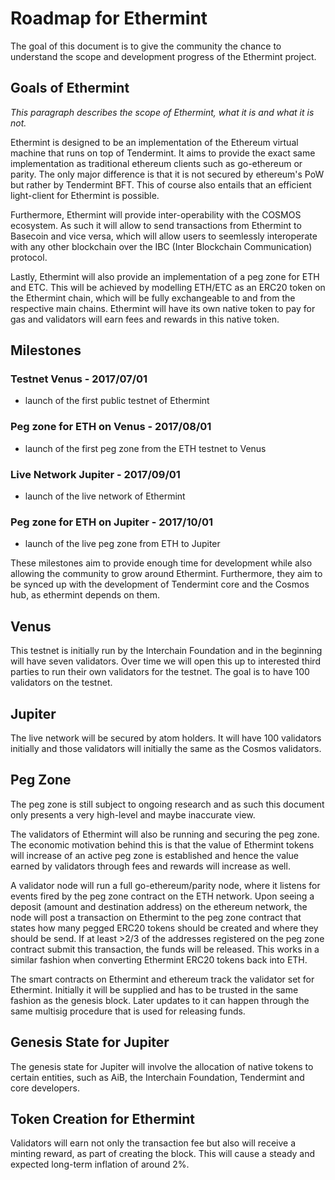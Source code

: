 # Roadmap for Ethermint

The goal of this document is to give the community the chance to understand the scope
and development progress of the Ethermint project. 

## Goals of Ethermint
*This paragraph describes the scope of Ethermint, what it is and what it is not.*

Ethermint is designed to be an implementation of the Ethereum virtual machine that runs
on top of Tendermint. It aims to provide the exact same implementation as traditional
ethereum clients such as go-ethereum or parity. The only major difference is that
it is not secured by ethereum's PoW but rather by Tendermint BFT. This of course also
entails that an efficient light-client for Ethermint is possible.

Furthermore, Ethermint will provide inter-operability with the COSMOS ecosystem. As
such it will allow to send transactions from Ethermint to Basecoin and vice versa,
which will allow users to seemlessly interoperate with any other blockchain over the
IBC (Inter Blockchain Communication) protocol. 

Lastly, Ethermint will also provide an implementation of a peg zone for ETH and ETC.
This will be achieved by modelling ETH/ETC as an ERC20 token on the Ethermint chain,
which will be fully exchangeable to and from the respective main chains. Ethermint
will have its own native token to pay for gas and validators will earn fees and
rewards in this native token. 


## Milestones
### Testnet Venus - 2017/07/01
- launch of the first public testnet of Ethermint 

### Peg zone for ETH on Venus - 2017/08/01
- launch of the first peg zone from the ETH testnet to Venus

### Live Network Jupiter - 2017/09/01
- launch of the live network of Ethermint

### Peg zone for ETH on Jupiter - 2017/10/01
- launch of the live peg zone from ETH to Jupiter

These milestones aim to provide enough time for development while also allowing the
community to grow around Ethermint. Furthermore, they aim to be synced up with the
development of Tendermint core and the Cosmos hub, as ethermint depends on them.


## Venus
This testnet is initially run by the Interchain Foundation and in the beginning
will have seven validators. Over time we will open this up to interested third
parties to run their own validators for the testnet. The goal is to have 100 validators
on the testnet.

## Jupiter
The live network will be secured by atom holders. It will have 100 validators initially
and those validators will initially the same as the Cosmos validators.

## Peg Zone
The peg zone is still subject to ongoing research and as such this document only
presents a very high-level and maybe inaccurate view.

The validators of Ethermint will also be running and securing the peg zone. The economic
motivation behind this is that the value of Ethermint tokens will increase of an active
peg zone is established and hence the value earned by validators through fees and rewards
will increase as well.

A validator node will run a full go-ethereum/parity node, where it listens for events fired
by the peg zone contract on the ETH network. Upon seeing a deposit (amount and destination
address) on the ethereum network, the node will post a transaction on Ethermint to the
peg zone contract that states how many pegged ERC20 tokens should be created and where they
should be send. If at least >2/3 of the addresses registered on the peg zone contract 
submit this transaction, the funds will be released. This works in a similar fashion when
converting Ethermint ERC20 tokens back into ETH. 

The smart contracts on Ethermint and ethereum track the validator set for Ethermint. Initially
it will be supplied and has to be trusted in the same fashion as the genesis block. Later
updates to it can happen through the same multisig procedure that is used for releasing funds.


## Genesis State for Jupiter
The genesis state for Jupiter will involve the allocation of native tokens to certain entities,
such as AiB, the Interchain Foundation, Tendermint and core developers.

## Token Creation for Ethermint
Validators will earn not only the transaction fee but also will receive a minting reward, as
part of creating the block. This will cause a steady and expected long-term inflation of 
around 2%.
